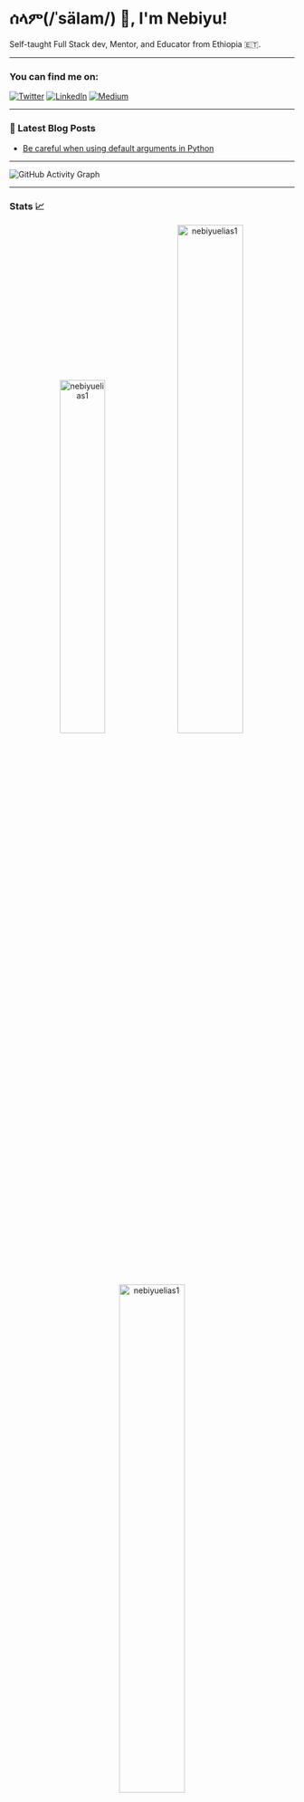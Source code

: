 # ሰላም(/ˈsälam/) 👋, I'm Nebiyu!
Self-taught Full Stack dev, Mentor, and Educator from Ethiopia 🇪🇹.

---
### You can find me on:
[![Twitter](https://img.shields.io/badge/Twitter-1DA1F2?style=for-the-badge&logo=twitter&logoColor=white)](https://twitter.com/nebex_elias)
[![LinkedIn](https://img.shields.io/badge/LinkedIn-0077B5?style=for-the-badge&logo=linkedin&logoColor=white)](https://www.linkedin.com/in/nebiyu-elias-talefe-8a2b24168/)
[![Medium](https://img.shields.io/badge/Medium-12100E?style=for-the-badge&logo=medium&logoColor=white)](https://medium.com/@nebiyuelias1)

---
### 📕 Latest Blog Posts
- [Be careful when using default arguments in Python](https://medium.com/@nebiyuelias1/be-careful-when-using-default-arguments-in-python-fd92df94efee)

---
![GitHub Activity Graph](https://activity-graph.herokuapp.com/graph?username=nebiyuelias1&theme=dracula&hide_border=true)

---
### Stats 📈
<p align="center">
  <img width="40%" src="https://github-readme-stats.vercel.app/api/top-langs?username=nebiyuelias1&show_icons=true&theme=dracula&title_color=ff8000&text_color=ffffff&bg_color=6a6a6a&locale=en&layout=compact&hide_border=true" alt="nebiyuelias1" /> 
  <img width="48%" src="https://github-readme-stats.vercel.app/api?username=nebiyuelias1&show_icons=true&theme=dracula&title_color=ff8000&text_color=ffffff&bg_color=6a6a6a&locale=en&hide_border=true" alt="nebiyuelias1" />
  <img width="48%" src="https://github-readme-streak-stats.herokuapp.com/?user=nebiyuelias1&theme=highcontrast&hide_border=true" alt="nebiyuelias1" />
</p>


